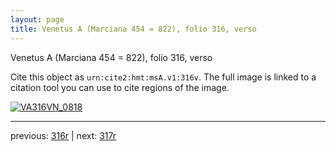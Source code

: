 ```yaml
---
layout: page
title: Venetus A (Marciana 454 = 822), folio 316, verso
---
```


Venetus A (Marciana 454 = 822), folio 316, verso

Cite this object as `urn:cite2:hmt:msA.v1:316v`.  The full image is linked to a citation tool you can use to cite regions of the image.

[![VA316VN_0818](http://www.homermultitext.org/iipsrv?IIIF=/project/homer/pyramidal/deepzoom/hmt/vaimg/2017a/VA316VN_0818.tif/full/800,/0/default.jpg)](http://www.homermultitext.org/ict2/?urn=urn:cite2:hmt:vaimg.2017a:VA316VN_0818) 

---

previous:  [316r](../316r/) | next: [317r](../317r/)